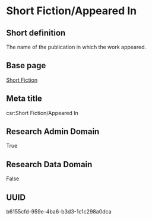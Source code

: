 # Short Fiction/Appeared In
## Short definition
The name of the publication in which the work appeared.
## Base page
[Short Fiction](https://github.com/EuroCRIS/CASRAI-Dictionairies/blob/main/Objects/Short%20Fiction.md)
## Meta title
csr:Short Fiction/Appeared In
## Research Admin Domain
True
## Research Data Domain
False
## UUID
b6155cfd-959e-4ba6-b3d3-1c1c298a0dca
